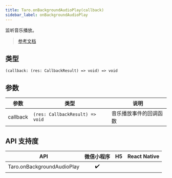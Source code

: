 ```yaml
---
title: Taro.onBackgroundAudioPlay(callback)
sidebar_label: onBackgroundAudioPlay
---
```


监听音乐播放。

> [参考文档](https://developers.weixin.qq.com/miniprogram/dev/api/media/background-audio/wx.onBackgroundAudioPlay.html)

## 类型

```tsx
(callback: (res: CallbackResult) => void) => void
```

## 参数

| 参数 | 类型 | 说明 |
| --- | --- | --- |
| callback | `(res: CallbackResult) => void` | 音乐播放事件的回调函数 |

## API 支持度

| API | 微信小程序 | H5 | React Native |
| :---: | :---: | :---: | :---: |
| Taro.onBackgroundAudioPlay | ✔️ |  |  |
